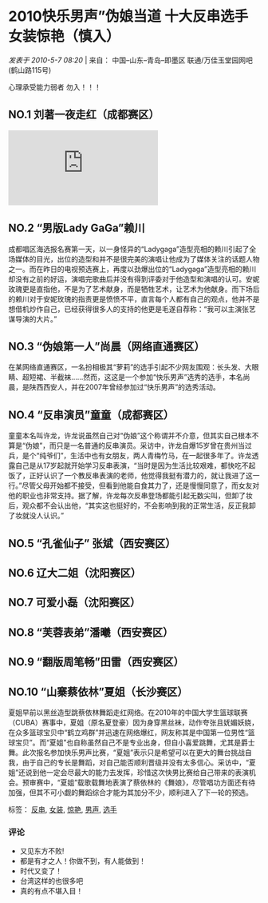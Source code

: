 # 2010快乐男声”伪娘当道 十大反串选手女装惊艳（慎入）

_发表于 2010-5-7 08:20_ | 来自： 中国–山东–青岛–即墨区 联通/万佳玉堂园网吧(鹤山路115号)

心理承受能力弱者 勿入！！！

## NO.1 刘著一夜走红（成都赛区）

[![刘著](https://bbs.imufu.cn/uc_server/avatar.php?uid=44463&size=small)](https://bbs.imufu.cn/space-uid-44463.html)

## NO.2 “男版Lady GaGa”赖川
成都唱区海选报名赛第一天，以一身怪异的“Ladygaga”造型亮相的赖川引起了全场媒体的目光，出位的造型和并不是很完美的演唱让他成为了媒体关注的话题人物之一。而在昨日的电视预选赛上，再度以劲爆出位的“Ladygaga”造型亮相的赖川却没有之前的好运，演唱完歌曲后并没有得到评委对于他造型和演唱的认可。安妮玫瑰更是直指他，不是为了艺术献身，而是牺牲艺术，让艺术为他献身。而下场后的赖川对于安妮玫瑰的指责更是愤愤不平，直言每个人都有自己的观点，他并不是想借机炒作自己，已经获得很多人的支持的他更是毛遂自荐称：“我可以主演张艺谋导演的大片。”

## NO.3 “伪娘第一人”尚晨（网络直通赛区）
在某网络直通赛区，一名扮相极其“萝莉”的选手引起不少网友围观：长头发、大眼睛、超短裙、半截袜……然而，这这是一个参加“快乐男声”选秀的选手，本名尚晨，是陕西西安人，并在2007年曾经参加过“快乐男声”的选秀活动。

## NO.4 “反串演员”童童（成都赛区）
童童本名叫许龙，许龙说虽然自己对“伪娘”这个称谓并不介意，但其实自己根本不算是“伪娘”，而只是一名普通的反串演员。采访中，许龙自爆15岁曾在贵州当过兵，是个“纯爷们”，生活中也有女朋友，两人青梅竹马，在一起很多年了。许龙透露自己是从17岁起就开始学习反串表演，“当时是因为生活比较艰难，都快吃不起饭了，正好认识了一个教反串表演的老师，他觉得我挺有潜力的，就让我进了这一行。”尽管父母开始都不接受，但看到他能自食其力了，还是慢慢同意了，而女友对他的职业也非常支持。据了解，许龙每次反串登场都能引起无数尖叫，但卸了妆后，观众都不会认出他，“其实这也挺好的，不会影响到我的正常生活，反正我卸了妆就没人认识。”

## NO.5 “孔雀仙子” 张斌（西安赛区）

## NO.6 辽大二姐（沈阳赛区）

## NO.7 可爱小磊（沈阳赛区）

## NO.8 “芙蓉表弟”潘曦（西安赛区）

## NO.9 “翻版周笔畅”田雷（西安赛区）

## NO.10 “山寨蔡依林”夏姐（长沙赛区）
夏姐早前以黑丝造型跳蔡依林舞蹈走红网络。在2010年的中国大学生篮球联赛（CUBA）赛事中，夏姐（原名夏登豪）因为身穿黑丝袜，动作夸张且妩媚妖娆，在众多篮球宝贝中“鹤立鸡群”并迅速在网络爆红，网友称其是中国第一位男性“篮球宝贝”。而“夏姐”也自称虽然自己不是专业出身，但自小喜爱跳舞，尤其是爵士舞。此次报名参加快乐男声比赛，“夏姐”表示只是希望可以在更大的舞台挑战自我，由于自己的专长是舞蹈，对自己能否顺利晋级并没有太多信心。采访中，“夏姐”还说到他一定会尽最大的能力去发挥，珍惜这次快男比赛给自己带来的表演机会。预审赛中，“夏姐”载歌载舞地表演了蔡依林的《舞娘》，尽管唱功方面还有待加强，但其不可小觑的舞蹈综合才能为其加分不少，顺利进入了下一轮的预选。

标签： [反串](misc.php?mod=tag&id=012100), [女装](misc.php?mod=tag&id=16207), [惊艳](misc.php?mod=tag&id=20238), [男声](misc.php?mod=tag&id=29985), [选手](misc.php?mod=tag&id=37960)

### 评论
- 又见东方不败!
- 都是有才之人！你做不到，有人能做到！
- 时代又变了！
- 台湾这样的也很多吧
- 真的有点不堪入目！